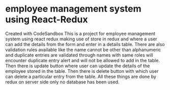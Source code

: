 # employee management system using React-Redux
Created with CodeSandbox
This is a project for employee management system using react redux making use of store in redux and where a user can add the details from the form and enter in a details table.
There are also validation rules available like the name cannot be other than alphanumeric and duplicate entries are validated through names with same roles will encounter duplicate entry alert and will not be allowed to add in the table.
Then there is update button where user can update the details of the employee stored in the table.
Then there is delete button with which user can delete a particular entry from the table.
All these things are done by redux on server side only no database has been used.
